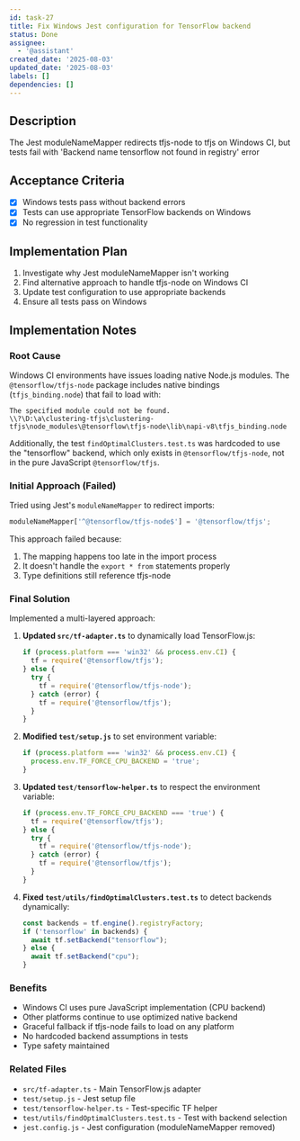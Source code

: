 ```yaml
---
id: task-27
title: Fix Windows Jest configuration for TensorFlow backend
status: Done
assignee:
  - '@assistant'
created_date: '2025-08-03'
updated_date: '2025-08-03'
labels: []
dependencies: []
---
```


## Description

The Jest moduleNameMapper redirects tfjs-node to tfjs on Windows CI, but tests fail with 'Backend name tensorflow not found in registry' error

## Acceptance Criteria

- [x] Windows tests pass without backend errors
- [x] Tests can use appropriate TensorFlow backends on Windows
- [x] No regression in test functionality

## Implementation Plan

1. Investigate why Jest moduleNameMapper isn't working
2. Find alternative approach to handle tfjs-node on Windows CI
3. Update test configuration to use appropriate backends
4. Ensure all tests pass on Windows

## Implementation Notes

### Root Cause

Windows CI environments have issues loading native Node.js modules. The `@tensorflow/tfjs-node` package includes native bindings (`tfjs_binding.node`) that fail to load with:
```
The specified module could not be found.
\\?\D:\a\clustering-tfjs\clustering-tfjs\node_modules\@tensorflow\tfjs-node\lib\napi-v8\tfjs_binding.node
```

Additionally, the test `findOptimalClusters.test.ts` was hardcoded to use the "tensorflow" backend, which only exists in `@tensorflow/tfjs-node`, not in the pure JavaScript `@tensorflow/tfjs`.

### Initial Approach (Failed)

Tried using Jest's `moduleNameMapper` to redirect imports:
```javascript
moduleNameMapper['^@tensorflow/tfjs-node$'] = '@tensorflow/tfjs';
```

This approach failed because:
1. The mapping happens too late in the import process
2. It doesn't handle the `export * from` statements properly
3. Type definitions still reference tfjs-node

### Final Solution

Implemented a multi-layered approach:

1. **Updated `src/tf-adapter.ts`** to dynamically load TensorFlow.js:
   ```typescript
   if (process.platform === 'win32' && process.env.CI) {
     tf = require('@tensorflow/tfjs');
   } else {
     try {
       tf = require('@tensorflow/tfjs-node');
     } catch (error) {
       tf = require('@tensorflow/tfjs');
     }
   }
   ```

2. **Modified `test/setup.js`** to set environment variable:
   ```javascript
   if (process.platform === 'win32' && process.env.CI) {
     process.env.TF_FORCE_CPU_BACKEND = 'true';
   }
   ```

3. **Updated `test/tensorflow-helper.ts`** to respect the environment variable:
   ```typescript
   if (process.env.TF_FORCE_CPU_BACKEND === 'true') {
     tf = require('@tensorflow/tfjs');
   } else {
     try {
       tf = require('@tensorflow/tfjs-node');
     } catch (error) {
       tf = require('@tensorflow/tfjs');
     }
   }
   ```

4. **Fixed `test/utils/findOptimalClusters.test.ts`** to detect backends dynamically:
   ```typescript
   const backends = tf.engine().registryFactory;
   if ('tensorflow' in backends) {
     await tf.setBackend("tensorflow");
   } else {
     await tf.setBackend("cpu");
   }
   ```

### Benefits

- Windows CI uses pure JavaScript implementation (CPU backend)
- Other platforms continue to use optimized native backend
- Graceful fallback if tfjs-node fails to load on any platform
- No hardcoded backend assumptions in tests
- Type safety maintained

### Related Files

- `src/tf-adapter.ts` - Main TensorFlow.js adapter
- `test/setup.js` - Jest setup file
- `test/tensorflow-helper.ts` - Test-specific TF helper
- `test/utils/findOptimalClusters.test.ts` - Test with backend selection
- `jest.config.js` - Jest configuration (moduleNameMapper removed)
